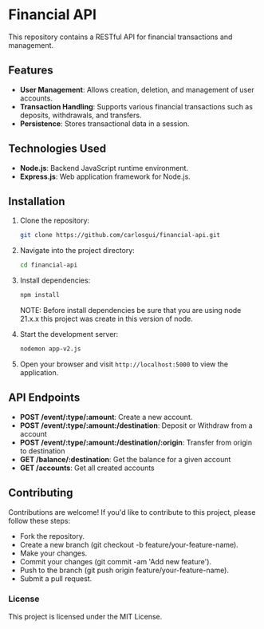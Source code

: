 # Financial API

This repository contains a RESTful API for financial transactions and management.

## Features

- **User Management**: Allows creation, deletion, and management of user accounts.
- **Transaction Handling**: Supports various financial transactions such as deposits, withdrawals, and transfers.
- **Persistence**: Stores transactional data in a session.

## Technologies Used

- **Node.js**: Backend JavaScript runtime environment.
- **Express.js**: Web application framework for Node.js.

## Installation

1. Clone the repository:

   ```bash
   git clone https://github.com/carlosgui/financial-api.git
   ```

2. Navigate into the project directory:

   ```bash
   cd financial-api
   ```

3. Install dependencies:

   ```bash
   npm install
   ```

   NOTE: Before install dependencies be sure that you are using node 21.x.x this project was create in this version of node.

4. Start the development server:

   ```bash
   nodemon app-v2.js
   ```

5. Open your browser and visit `http://localhost:5000` to view the application.

## API Endpoints

- **POST /event/:type/:amount**: Create a new account.
- **POST /event/:type/:amount:/destination**: Deposit or Withdraw from a account
- **POST /event/:type/:amount:/destination/:origin**: Transfer from origin to destination
- **GET /balance/:destination**: Get the balance for a given account
- **GET /accounts**: Get all created accounts

## Contributing

Contributions are welcome! If you'd like to contribute to this project, please follow these steps:

- Fork the repository.
- Create a new branch (git checkout -b feature/your-feature-name).
- Make your changes.
- Commit your changes (git commit -am 'Add new feature').
- Push to the branch (git push origin feature/your-feature-name).
- Submit a pull request.

### License

This project is licensed under the MIT License.